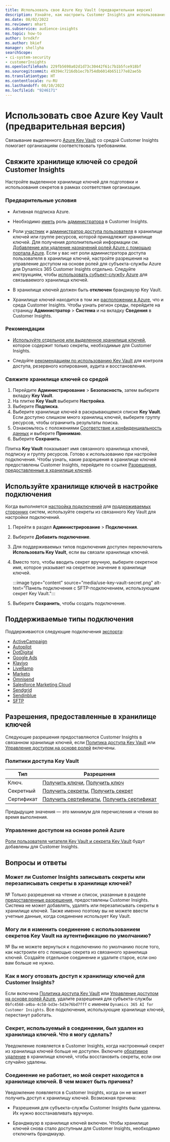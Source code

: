 ```yaml
---
title: Использовать свое Azure Key Vault (предварительная версия)
description: Узнайте, как настроить Customer Insights для использования собственного Azure Key Vault для управления секретами.
ms.date: 08/02/2022
ms.reviewer: mhart
ms.subservice: audience-insights
ms.topic: how-to
author: brndkfr
ms.author: bkief
manager: shellyha
searchScope:
- ci-system-security
- customerInsights
ms.openlocfilehash: 229fb5698a02d1d73c30442f61c7b1b5fce918bf
ms.sourcegitcommit: 49394c7216db1ec7b754db6014b651177e82ae5b
ms.translationtype: HT
ms.contentlocale: ru-RU
ms.lasthandoff: 08/10/2022
ms.locfileid: "9246171"
---
```

# <a name="bring-your-own-azure-key-vault-preview"></a>Использовать свое Azure Key Vault (предварительная версия)

Связывание выделенного [Azure Key Vault](/azure/key-vault/general/basic-concepts) со средой Customer Insights помогает организациям соответствовать требованиям.

## <a name="link-the-key-vault-to-the-customer-insights-environment"></a>Свяжите хранилище ключей со средой Customer Insights

Настройте выделенное хранилище ключей для подготовки и использования секретов в рамках соответствия организации.

### <a name="prerequisites"></a>Предварительные условия

- Активная подписка Azure.

- Необходимо [иметь](permissions.md#add-users) роль [администратора](permissions.md#admin) в Customer Insights.

- Роли [участник](/azure/role-based-access-control/built-in-roles#contributor) и [администратор доступа пользователя](/azure/role-based-access-control/built-in-roles#user-access-administrator) в хранилище ключей или группе ресурсов, которой принадлежит хранилище ключей. Для получения дополнительной информации см. [Добавление или удаление назначений ролей Azure с помощью портала Azure](/azure/role-based-access-control/role-assignments-portal). Если у вас нет роли администратора доступа пользователя в хранилище ключей, настройте разрешения на управление доступом на основе ролей для субъекта-службы Azure для Dynamics 365 Customer Insights отдельно. Следуйте инструкциям, чтобы [использовать субъект-службу Azure](connect-service-principal.md) для связываемого хранилища ключей.

- В хранилище ключей должен быть **отключен** брандмауэр Key Vault.

- Хранилище ключей находится в том же [расположении в Azure](https://azure.microsoft.com/global-infrastructure/geographies/#overview), что и среда Customer Insights. Чтобы узнать регион среды, перейдите на страницу **Администратор** > **Система** и на вкладку **Сведения** в Customer Insights.

### <a name="recommendations"></a>Рекомендации

- [Используйте отдельное или выделенное хранилище ключей](/azure/key-vault/general/best-practices#why-we-recommend-separate-key-vaults), которое содержит только секреты, необходимые для Customer Insights.

- Следуйте [рекомендациям по использованию Key Vault](/azure/key-vault/general/best-practices#turn-on-logging) для контроля доступа, резервного копирования, аудита и восстановления.

### <a name="link-a-key-vault-to-the-environment"></a>Свяжите хранилище ключей со средой

1. Перейдите **Администрирование** > **Безопасность**, затем выберите вкладку **Key Vault**.
1. На плитке **Key Vault** выберите **Настройка**.
1. Выберите **Подписка**.
1. Выберите хранилище ключей в раскрывающемся списке **Key Vault**. Если доступно слишком много хранилищ ключей, выберите группу ресурсов, чтобы ограничить результаты поиска.
1. Ознакомьтесь с положениями [Соответствие и конфиденциальность данных](connections.md#data-privacy-and-compliance) и выберите **Принимаю**.
1. Выберите **Сохранить**.

Плитка **Key Vault** показывает имя связанного хранилища ключей, подписку и группу ресурсов. Готово к использованию при настройке подключения.
Чтобы узнать, какие разрешения в хранилище ключей предоставлены Customer Insights, перейдите по ссылке [Разрешения, предоставленные в хранилище ключей](#permissions-granted-on-the-key-vault).

## <a name="use-the-key-vault-in-the-connection-setup"></a>Используйте хранилище ключей в настройке подключения

Когда выполняется [настройка подключений](connections.md) для [поддерживаемых сторонних](#supported-connection-types) систем, используйте секреты из связанного Key Vault для настройки подключений.

1. Перейти в раздел **Администрирование** > **Подключения**.
1. Выберите **Добавить подключение**.
1. Для поддерживаемых типов подключения доступен переключатель **Использовать Key Vault**, если вы связали хранилище ключей.
1. Вместо того, чтобы вводить секрет вручную, выберите секретное имя, которое указывает на секретное значение в хранилище ключей.

   :::image type="content" source="media/use-key-vault-secret.png" alt-text="Панель подключения с SFTP-подключением, использующим секрет Key Vault.":::

1. Выберите **Сохранить**, чтобы создать подключение.

## <a name="supported-connection-types"></a>Поддерживаемые типы подключения

Поддерживаются следующие подключения [экспорта](export-destinations.md):

* [ActiveCampaign](export-active-campaign.md)
* [Autopilot](export-autopilot.md)
* [DotDigital](export-dotdigital.md)
* [Google Ads](export-google-ads.md)
* [Klaviyo](export-klaviyo.md)
* [LiveRamp](export-liveramp.md)
* [Marketo](export-marketo.md)
* [Omnisend](export-omnisend.md)
* [Salesforce Marketing Cloud](export-salesforce.md)
* [Sendgrid](export-sendgrid.md)
* [Sendinblue](export-sendinblue.md)
* [SFTP](export-sftp.md)

## <a name="permissions-granted-on-the-key-vault"></a>Разрешения, предоставленные в хранилище ключей

Следующие разрешения предоставляются Customer Insights в связанном хранилище ключей, если [Политика доступа Key Vault](/azure/key-vault/general/assign-access-policy?tabs=azure-portal) или [Управление доступом на основе ролей](/azure/key-vault/general/rbac-guide?tabs=azure-cli) включены.

### <a name="key-vault-access-policy"></a>Политики доступа Key Vault

| Тип        | Разрешения          |
| ----------- | -------------------- |
| Ключ.         | [Получить ключи](/rest/api/keyvault/keys/get-keys/get-keys), [Получить ключ](/rest/api/keyvault/keys/get-key/get-key)                                 |
| Секретный      | [Получить секреты](/rest/api/keyvault/secrets/get-secrets/get-secrets), [Получить секрет](/rest/api/keyvault/secrets/get-secret/get-secret)                     |
| Сертификат | [Получить сертификаты](/rest/api/keyvault/certificates/get-certificates/get-certificates), [Получить сертификат](/rest/api/keyvault/certificates/get-certificate/get-certificate) |

Предыдущие значения — это минимум для перечисления и чтения во время выполнения.

### <a name="azure-role-based-access-control"></a>Управление доступом на основе ролей Azure

[Роли пользователя читателя Key Vault и секрета Key Vault](/azure/key-vault/general/rbac-guide?tabs=azure-cli) будут добавлены для Customer Insights.

## <a name="frequently-asked-questions"></a>Вопросы и ответы

### <a name="can-customer-insights-write-secrets-or-overwrite-secrets-into-the-key-vault"></a>Может ли Customer Insights записывать секреты или перезаписывать секреты в хранилище ключей?

№ Только разрешения на чтение и список, указанные в разделе [предоставленные разрешения](#permissions-granted-on-the-key-vault), предоставлены Customer Insights. Система не может добавлять, удалять или перезаписывать секреты в хранилище ключей. Также именно поэтому вы не можете ввести учетные данные, когда соединение использует Key Vault.

### <a name="can-i-change-a-connection-from-using-key-vault-secrets-to-default-authentication"></a>Могу ли я изменить соединение с использованием секретов Key Vault на аутентификацию по умолчанию?

№ Вы не можете вернуться к подключению по умолчанию после того, как настроили его с помощью секрета из связанного хранилища ключей. Создайте отдельное соединение и удалите старое, если оно вам больше не нужно.

### <a name="how-can-i-revoke-access-to-a-key-vault-for-customer-insights"></a>Как я могу отозвать доступ к хранилищу ключей для Customer Insights?

Если включена [Политика доступа Key Vault](/azure/key-vault/general/assign-access-policy?tabs=azure-portal) или [Управление доступом на основе ролей Azure](/azure/key-vault/general/rbac-guide?tabs=azure-cli), удалите разрешения для субъекта-службы `0bfc4568-a4ba-4c58-bd3e-5d3e76bd7fff` с именем `Dynamics 365 AI for Customer Insights`. Все подключения, использующие хранилище ключей, перестанут работать.

### <a name="a-secret-thats-used-in-a-connection-got-removed-from-the-key-vault-what-can-i-do"></a>Секрет, используемый в соединении, был удален из хранилища ключей. Что я могу сделать?

Уведомление появляется в Customer Insights, когда настроенный секрет из хранилища ключей больше не доступен. Включите [обратимое удаление](/azure/key-vault/general/soft-delete-overview) в хранилище ключей, чтобы восстановить секреты, если они случайно удалены.

### <a name="a-connection-doesnt-work-but-my-secret-is-in-the-key-vault-what-might-be-the-cause"></a>Соединение не работает, но мой секрет находится в хранилище ключей. В чем может быть причина?

Уведомление появляется в Customer Insights, когда он не может получить доступ к хранилищу ключей. Возможная причина:

- Разрешения для субъекта-службы Customer Insights были удалены. Их нужно восстанавливать вручную.

- Брандмауэр в хранилище ключей включен. Чтобы хранилище ключей снова стало доступным для Customer Insights, необходимо отключить брандмауэр.
